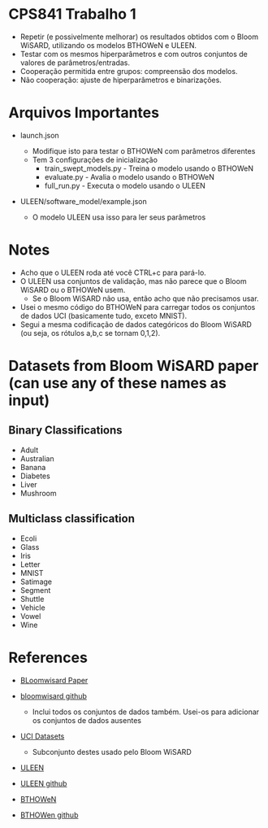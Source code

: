 # CPS841 Trabalho 1 
* Repetir (e possivelmente melhorar) os resultados obtidos com o Bloom WiSARD, utilizando os modelos BTHOWeN e ULEEN.
* Testar com os mesmos hiperparâmetros e com outros conjuntos de valores de parâmetros/entradas.
* Cooperação permitida entre grupos: compreensão dos modelos.
* Não cooperação: ajuste de hiperparâmetros e binarizações.

# Arquivos Importantes
* launch.json
    - Modifique isto para testar o BTHOWeN com parâmetros diferentes
    - Tem 3 configurações de inicialização
        - train_swept_models.py - Treina o modelo usando o BTHOWeN
        - evaluate.py - Avalia o modelo usando o BTHOWeN
        - full_run.py - Executa o modelo usando o ULEEN

* ULEEN/software_model/example.json
    - O modelo ULEEN usa isso para ler seus parâmetros

# Notes
* Acho que o ULEEN roda até você CTRL+c para pará-lo.
* O ULEEN usa conjuntos de validação, mas não parece que o Bloom WiSARD ou o BTHOWeN usem.
    - Se o Bloom WiSARD não usa, então acho que não precisamos usar.
* Usei o mesmo código do BTHOWeN para carregar todos os conjuntos de dados UCI (basicamente tudo, exceto MNIST).
* Segui a mesma codificação de dados categóricos do Bloom WiSARD (ou seja, os rótulos a,b,c se tornam 0,1,2).


# Datasets from Bloom WiSARD paper (can use any of these names as input)
## Binary Classifications
* Adult
* Australian
* Banana
* Diabetes
* Liver
* Mushroom

## Multiclass classification
* Ecoli
* Glass
* Iris
* Letter
* MNIST
* Satimage
* Segment
* Shuttle
* Vehicle
* Vowel
* Wine


# References
* [BLoomwisard Paper](https://moodle.cos.ufrj.br/pluginfile.php/57035/mod_resource/content/1/1-s2.0-S0925231220305105-main-2.pdf)
* [bloomwisard github](https://github.com/leandro-santiago/bloomwisard)
    - Inclui todos os conjuntos de dados também. Usei-os para adicionar os conjuntos de dados ausentes

* [UCI Datasets](https://archive.ics.uci.edu/datasets)
    - Subconjunto destes usado pelo Bloom WiSARD

* [ULEEN](https://dl.acm.org/doi/epdf/10.1145/3629522)
* [ULEEN github](https://github.com/ZSusskind/ULEEN)

* [BTHOWeN](https://moodle.cos.ufrj.br/pluginfile.php/57024/mod_resource/content/1/3559009.3569680.pdf)
* [BTHOWen github](https://github.com/ZSusskind/BTHOWeN)